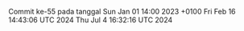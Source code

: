 Commit ke-55 pada tanggal Sun Jan 01 14:00 2023 +0100
Fri Feb 16 14:43:06 UTC 2024
Thu Jul  4 16:32:16 UTC 2024
